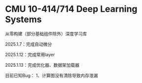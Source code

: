 # CMU 10-414/714 Deep Learning Systems

从零构建（部分基础组件除外）深度学习库

2025.1.7：完成自动微分

2025.1.12：完成常用layer

2025.1.13：完成优化器、数据架加载器

目前已知Bug：
1、计算图没有清除导致内存泄漏